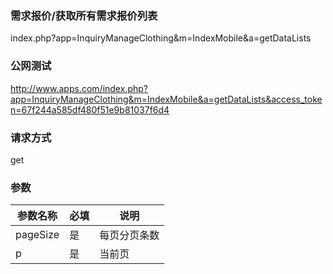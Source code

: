 ### **需求报价/获取所有需求报价列表**
index.php?app=InquiryManageClothing&m=IndexMobile&a=getDataLists

### **公网测试**
http://www.apps.com/index.php?app=InquiryManageClothing&m=IndexMobile&a=getDataLists&access_token=67f244a585df480f51e9b81037f6d4

### **请求方式**
get


### **参数**
| 参数名称  |必填|     说明      |
|------|-----|------|
| pageSize| 是 |   每页分页条数|
| p     | 是 |   当前页   |


